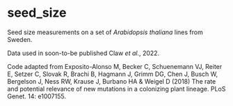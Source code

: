 # seed_size

Seed size measurements on a set of _Arabidopsis thaliana_ lines from Sweden.

Data used in soon-to-be published Claw _et al._, 2022.

Code adapted from Exposito-Alonso M, Becker C, Schuenemann VJ, Reiter E, Setzer C, Slovak R, Brachi B, Hagmann J, Grimm DG, Chen J, Busch W, Bergelson J, Ness RW, Krause J, Burbano HA & Weigel D (2018) The rate and potential relevance of new mutations in a colonizing plant lineage. PLoS Genet. 14: e1007155.
